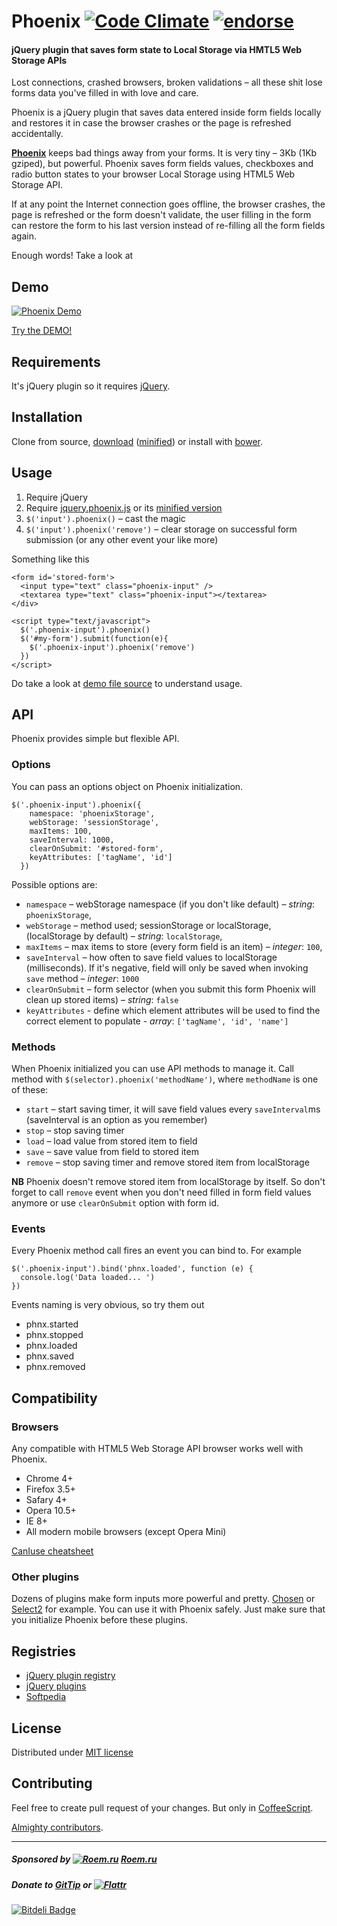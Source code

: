 # Phoenix [![Code Climate](https://codeclimate.com/github/kugaevsky/jquery-phoenix.png)](https://codeclimate.com/github/kugaevsky/jquery-phoenix) [![endorse](https://api.coderwall.com/kugaevsky/endorsecount.png)](https://coderwall.com/kugaevsky)

#### jQuery plugin that saves form state to Local Storage via HMTL5 Web Storage APIs

Lost connections, crashed browsers, broken validations – all these
shit lose forms data you've filled in with love and care.

Phoenix is a jQuery plugin that saves data entered inside form fields
locally and restores it in case the browser crashes or the page is refreshed accidentally.

**[Phoenix](https://github.com/kugaevsky/jquery-phoenix/)** keeps
bad things away from your forms. It is very tiny – 3Kb (1Kb gziped),
but powerful. Phoenix saves form fields values, checkboxes and radio button states
to your browser Local Storage using HTML5 Web Storage API.

If at any point the Internet connection goes offline, the browser crashes,
the page is refreshed or the form doesn't validate, the user filling in the form
can restore the form to his last version instead of re-filling all the form fields again.

Enough words! Take a look at

## Demo

[![Phoenix Demo](http://kugaevsky.github.io/jquery-phoenix/demo.png)](http://kugaevsky.github.io/jquery-phoenix/)

[Try the DEMO!](http://kugaevsky.github.io/jquery-phoenix/)

## Requirements

It's jQuery plugin so it requires [jQuery](http://jquery.com/).

## Installation

Clone from source, [download](https://raw.github.com/kugaevsky/jquery-phoenix/master/jquery.phoenix.js) ([minified](https://raw.github.com/kugaevsky/jquery-phoenix/master/jquery.phoenix.min.js)) or install with [bower](http://bower.io).

## Usage

1. Require jQuery
2. Require [jquery.phoenix.js](https://raw.github.com/kugaevsky/jquery-phoenix/master/jquery.phoenix.js) or its [minified version](https://raw.github.com/kugaevsky/jquery-phoenix/master/jquery.phoenix.min.js)
3. `$('input').phoenix()` – cast the magic
4. `$('input').phoenix('remove')` – clear storage on successful form submission (or any other event your like more)

Something like this

    <form id='stored-form'>
      <input type="text" class="phoenix-input" />
      <textarea type="text" class="phoenix-input"></textarea>
    </div>

    <script type="text/javascript">
      $('.phoenix-input').phoenix()
      $('#my-form').submit(function(e){
        $('.phoenix-input').phoenix('remove')
      })
    </script>


Do take a look at [demo file source](https://github.com/kugaevsky/jquery-phoenix/blob/master/index.html) to understand usage.

## API

Phoenix provides simple but flexible API.

### Options

You can pass an options object on Phoenix initialization.

    $('.phoenix-input').phoenix({
        namespace: 'phoenixStorage',
        webStorage: 'sessionStorage',
        maxItems: 100,
        saveInterval: 1000,
        clearOnSubmit: '#stored-form',
        keyAttributes: ['tagName', 'id']
      })

Possible options are:

* `namespace` – webStorage namespace (if you don't like default) – *string*: `phoenixStorage`,
* `webStorage` – method used; sessionStorage or localStorage, (localStorage by default) – *string*: `localStorage`,
* `maxItems` – max items to store (every form field is an item) – *integer*: `100`,
* `saveInterval` – how often to save field values to localStorage (milliseconds). If it's negative, field will only be saved when invoking `save` method – *integer*: `1000`
* `clearOnSubmit` – form selector (when you submit this form Phoenix will clean up stored items) – *string*: `false`
* `keyAttributes` - define which element attributes will be used to find the correct element to populate - *array*: `['tagName', 'id', 'name']`

### Methods

When Phoenix initialized you can use API methods to manage it.
Call method with `$(selector).phoenix('methodName')`, where `methodName` is one of these:

* `start` – start saving timer, it will save field values every `saveInterval`ms (saveInterval is an option as you remember)
* `stop` – stop saving timer
* `load` – load value from stored item to field
* `save` – save value from field to stored item
* `remove` – stop saving timer and remove stored item from localStorage

**NB** Phoenix doesn't remove stored item from localStorage by itself. So don't forget to call `remove` event when you don't need filled in form field values anymore or use `clearOnSubmit` option with form id.

### Events

Every Phoenix method call fires an event you can bind to.
For example

    $('.phoenix-input').bind('phnx.loaded', function (e) {
      console.log('Data loaded... ')
    })

Events naming is very obvious, so try them out

* phnx.started
* phnx.stopped
* phnx.loaded
* phnx.saved
* phnx.removed

## Compatibility

### Browsers

Any compatible with HTML5 Web Storage API browser works well with Phoenix.

* Chrome 4+
* Firefox 3.5+
* Safary 4+
* Opera 10.5+
* IE 8+
* All modern mobile browsers (except Opera Mini)

[CanIuse cheatsheet](http://caniuse.com/#feat=namevalue-storage)

### Other plugins

Dozens of plugins make form inputs more powerful and pretty. [Chosen](https://github.com/harvesthq/chosen) or [Select2](https://github.com/ivaynberg/select2) for example. You can use it with Phoenix safely. Just make sure that you initialize Phoenix before these plugins.

## Registries

* [jQuery plugin registry](http://plugins.jquery.com/phoenix/)
* [jQuery plugins](http://jquery-plugins.net/phoenix-jquery-plugin-to-save-form-fields-values)
* [Softpedia](http://webscripts.softpedia.com/script/Forms-and-Controls-C-C/jQuery-Phoenix-81924.html)

## License

Distributed under [MIT license](https://github.com/kugaevsky/jquery-phoenix/blob/master/LICENSE)

## Contributing

Feel free to create pull request of your changes. But only in [CoffeeScript](http://jashkenas.github.io/coffee-script/).

[Almighty contributors](https://github.com/kugaevsky/jquery-phoenix/graphs/contributors).

----

##### Sponsored by [![Roem.ru](http://roem.ru/bitrix/templates/2012/i/fav.ico)](http://roem.ru/) [Roem.ru](http://roem.ru/)

##### Donate to [GitTip](https://www.gittip.com/kugaevsky/) or [![Flattr](http://api.flattr.com/button/flattr-badge-large.png)](https://flattr.com/submit/auto?user_id=kugaevsky&url=https%3A%2F%2Fgithub.com%2Fkugaevsky%2Fjquery-phoenix)



[![Bitdeli Badge](https://d2weczhvl823v0.cloudfront.net/kugaevsky/jquery-phoenix/trend.png)](https://bitdeli.com/free "Bitdeli Badge")

